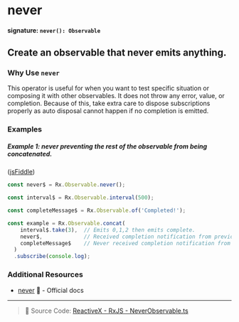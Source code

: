 # never

#### signature: `never(): Observable`

## Create an observable that never emits anything.

### Why Use `never`

This operator is useful for when you want to test specific situation or composing it with other observables.  It does not throw any error, value, or completion.  Because of this, take extra care to dispose subscriptions properly as auto disposal cannot happen if no completion is emitted.

### Examples

##### Example 1: never preventing the rest of the observable from being concatenated.

([jsFiddle](https://jsfiddle.net/ElHuy/Lcqcrxx7/1/))

```js
const never$ = Rx.Observable.never();

const interval$ = Rx.Observable.interval(500);

const completeMessage$ = Rx.Observable.of('Completed!');

const example = Rx.Observable.concat(
    interval$.take(3),  // Emits 0,1,2 then emits complete.
    never$,             // Received completion notification from previous Observable but never emits anything.
    completeMessage$    // Never received completion notification from previous Observable.
  )
  .subscribe(console.log);
```

### Additional Resources

* [never](http://reactivex.io/rxjs/class/es6/Observable.js~Observable.html#static-method-never)
  :newspaper: - Official docs
  
---

> :file_folder: Source Code:
> [ReactiveX - RxJS - NeverObservable.ts](https://github.com/ReactiveX/rxjs/blob/c3c56867eaf93f302ac7cd588034c7d8712f2834/src/internal/observable/NeverObservable.ts)
